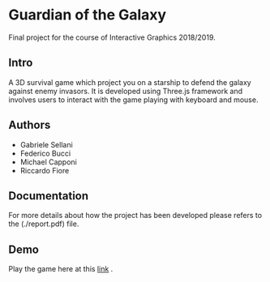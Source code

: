 # Guardian of the Galaxy

Final project for the course of Interactive Graphics 2018/2019.

## Intro

A 3D survival game which project you on a starship to defend the galaxy against enemy invasors.
It is developed using Three.js framework and involves users to interact with the game playing with keyboard and mouse.


## Authors
* Gabriele Sellani
* Federico Bucci
* Michael Capponi
* Riccardo Fiore

## Documentation

For more details about how the project has been developed please refers to the (./report.pdf) file.

## Demo
Play the game here at this [link](https://sapienzainteractivegraphicscourse.github.io/finalproject-guardian_of_the_galaxy/) .
